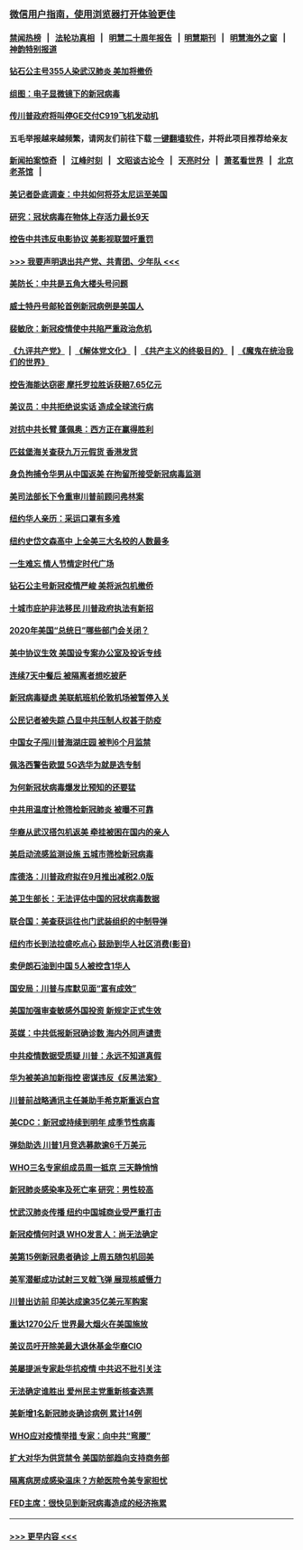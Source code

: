 ### [微信用户指南，使用浏览器打开体验更佳](https://github.com/gfw-breaker/banned-news1/blob/master/indexes/wechat-guide.md?t=0)
#### [禁闻热榜](热点新闻.md?t=0)  &nbsp;&nbsp;|&nbsp;&nbsp; [法轮功真相](https://github.com/gfw-breaker/truth/blob/master/README.md?t=0) &nbsp;&nbsp;|&nbsp;&nbsp; [明慧二十周年报告](https://github.com/gfw-breaker/mh-reports/blob/master/README.md?t=0) &nbsp;&nbsp;|&nbsp;&nbsp;[明慧期刊](https://github.com/gfw-breaker/mh-qikan) &nbsp;&nbsp;|&nbsp;&nbsp; [明慧海外之窗](https://github.com/gfw-breaker/mh-news/blob/master/README.md?t=0) &nbsp;&nbsp;|&nbsp;&nbsp; [神韵特别报道](https://github.com/gfw-breaker/mh-news/blob/master/shenyun.md?t=0)
#### [钻石公主号355人染武汉肺炎 美加将撤侨](../pages/nsc412/n11872392.md?t=02161502) 
#### [组图：电子显微镜下的新冠病毒](../pages/nsc412/n11872057.md?t=02161502) 
#### [传川普政府将叫停GE交付C919飞机发动机](../pages/nsc412/n11871600.md?t=02161502) 
#### 五毛举报越来越频繁，请网友们前往下载 [一键翻墙软件](https://github.com/gfw-breaker/ssr-accounts)，并将此项目推荐给亲友
#### [新闻拍案惊奇](https://github.com/gfw-breaker/banned-news1/blob/master/pages/link4.md) &nbsp;&nbsp;|&nbsp;&nbsp; [江峰时刻](https://github.com/gfw-breaker/banned-news1/blob/master/pages/link4.md) &nbsp;&nbsp;|&nbsp;&nbsp; [文昭谈古论今](https://github.com/gfw-breaker/banned-news1/blob/master/pages/link4.md) &nbsp;&nbsp;|&nbsp;&nbsp; [天亮时分](https://github.com/gfw-breaker/banned-news1/blob/master/pages/link4.md) &nbsp;&nbsp;|&nbsp;&nbsp; [萧茗看世界](https://github.com/gfw-breaker/banned-news1/blob/master/pages/link4.md) &nbsp;&nbsp;|&nbsp;&nbsp; [北京老茶馆](https://github.com/gfw-breaker/banned-news1/blob/master/pages/link4.md) &nbsp;&nbsp;|&nbsp;&nbsp; 
#### [美记者卧底调查：中共如何将芬太尼运至美国](../pages/nsc412/n11871821.md?t=02161502) 
#### [研究：冠状病毒在物体上存活力最长9天](../pages/nsc412/n11871871.md?t=02161502) 
#### [控告中共违反电影协议 美影视联盟吁重罚](../pages/nsc412/n11871820.md?t=02161502) 
#### [>>> 我要声明退出共产党、共青团、少年队 <<<](https://github.com/begood0513/goodnews/blob/master/quit/letter.md) 
#### [美防长：中共是五角大楼头号问题](../pages/nsc412/n11871768.md?t=02161502) 
#### [威士特丹号邮轮首例新冠病例是美国人](../pages/nsc412/n11871731.md?t=02161502) 
#### [裴敏欣：新冠疫情使中共陷严重政治危机](../pages/nsc412/n11871514.md?t=02161502) 
#### [《九评共产党》](https://github.com/begood0513/9ping.md/blob/master/README.md) &nbsp;|&nbsp; [《解体党文化》](../../../../jtdwh.md/blob/master/README.md)  &nbsp;|&nbsp; [《共产主义的终极目的》](../../../../gczydzjmd.md/blob/master/README.md) &nbsp;|&nbsp; [《魔鬼在统治我们的世界》](../../../../mgztzwmdsj.md/blob/master/README.md) 
#### [控告海能达窃密 摩托罗拉胜诉获赔7.65亿元](../pages/nsc412/n11871594.md?t=02161502) 
#### [美议员：中共拒绝说实话 造成全球流行病](../pages/nsc412/n11871582.md?t=02161502) 
#### [对抗中共长臂 蓬佩奥：西方正在赢得胜利](../pages/nsc412/n11871500.md?t=02161502) 
#### [匹兹堡海关查获九万元假货 香港发货](../pages/nsc412/n11870716.md?t=02161502) 
#### [身负拘捕令华男从中国返美  在拘留所接受新冠病毒监测](../pages/nsc412/n11870710.md?t=02161502) 
#### [美司法部长下令重审川普前顾问弗林案](../pages/nsc412/n11870258.md?t=02161502) 
#### [纽约华人亲历：采运口罩有多难](../pages/nsc412/n11870531.md?t=02161502) 
#### [纽约史岱文森高中  上全美三大名校的人数最多](../pages/nsc412/n11870557.md?t=02161502) 
#### [一生难忘 情人节情定时代广场](../pages/nsc412/n11870536.md?t=02161502) 
#### [钻石公主号新冠疫情严峻 美将派包机撤侨](../pages/nsc412/n11870505.md?t=02161502) 
#### [十城市庇护非法移民 川普政府执法有新招](../pages/nsc412/n11870410.md?t=02161502) 
#### [2020年美国“总统日”哪些部门会关闭？](../pages/nsc412/n11870148.md?t=02161502) 
#### [美中协议生效 美国设专案办公室及投诉专线](../pages/nsc412/n11870266.md?t=02161502) 
#### [连续7天中餐后 被隔离者想吃披萨](../pages/nsc412/n11870243.md?t=02161502) 
#### [新冠病毒疑虑 美联航班机伦敦机场被暂停入关](../pages/nsc412/n11870015.md?t=02161502) 
#### [公民记者被失踪 凸显中共压制人权甚于防疫](../pages/nsc412/n11870042.md?t=02161502) 
#### [中国女子闯川普海湖庄园 被判6个月监禁](../pages/nsc412/n11869919.md?t=02161502) 
#### [佩洛西警告欧盟 5G选华为就是选专制](../pages/nsc412/n11869898.md?t=02161502) 
#### [为何新冠状病毒爆发比预知的还要猛](../pages/nsc412/n11869828.md?t=02161502) 
#### [中共用温度计枪筛检新冠肺炎 被曝不可靠](../pages/nsc412/n11869707.md?t=02161502) 
#### [华裔从武汉搭包机返美 牵挂被困在国内的亲人](../pages/nsc412/n11869711.md?t=02161502) 
#### [美启动流感监测设施 五城市筛检新冠病毒](../pages/nsc412/n11869689.md?t=02161502) 
#### [库德洛：川普政府拟在9月推出减税2.0版](../pages/nsc412/n11869627.md?t=02161502) 
#### [美卫生部长：无法评估中国的冠状病毒数据](../pages/nsc412/n11869301.md?t=02161502) 
#### [联合国：美查获运往也门武装组织的中制导弹](../pages/nsc412/n11868677.md?t=02161502) 
#### [纽约市长到法拉盛吃点心  鼓励到华人社区消费(影音)](../pages/nsc412/n11868197.md?t=02161502) 
#### [卖伊朗石油到中国  5人被控含1华人](../pages/nsc412/n11867988.md?t=02161502) 
#### [国安局：川普与库默见面“富有成效”](../pages/nsc412/n11867976.md?t=02161502) 
#### [美国加强审查敏感外国投资 新规定正式生效](../pages/nsc412/n11868041.md?t=02161502) 
#### [英媒：中共低报新冠确诊数 海内外同声谴责](../pages/nsc412/n11867421.md?t=02161502) 
#### [中共疫情数据受质疑 川普：永远不知道真假](../pages/nsc412/n11867195.md?t=02161502) 
#### [华为被美追加新指控 密谋违反《反黑法案》](../pages/nsc412/n11867191.md?t=02161502) 
#### [川普前战略通讯主任兼助手希克斯重返白宫](../pages/nsc412/n11867104.md?t=02161502) 
#### [美CDC：新冠或持续到明年 成季节性病毒](../pages/nsc412/n11867279.md?t=02161502) 
#### [弹劾助选 川普1月竞选募款逾6千万美元](../pages/nsc412/n11866950.md?t=02161502) 
#### [WHO三名专家组成员周一抵京 三天静悄悄](../pages/nsc412/n11866947.md?t=02161502) 
#### [新冠肺炎感染率及死亡率 研究：男性较高](../pages/nsc412/n11866956.md?t=02161502) 
#### [忧武汉肺炎传播 纽约中国城商业受严重打击](../pages/nsc412/n11866902.md?t=02161502) 
#### [新冠疫情何时退 WHO发言人：尚无法确定](../pages/nsc412/n11866864.md?t=02161502) 
#### [美第15例新冠患者确诊 上周五随包机回美](../pages/nsc412/n11866852.md?t=02161502) 
#### [美军潜艇成功试射三叉戟飞弹 展现核威慑力](../pages/nsc412/n11866046.md?t=02161502) 
#### [川普出访前 印美达成逾35亿美元军购案](../pages/nsc412/n11865444.md?t=02161502) 
#### [重达1270公斤 世界最大烟火在美国施放](../pages/nsc412/n11865198.md?t=02161502) 
#### [美议员吁开除美最大退休基金华裔CIO](../pages/nsc412/n11865230.md?t=02161502) 
#### [美屡提派专家赴华抗疫情 中共迟不批引关注](../pages/nsc412/n11864719.md?t=02161502) 
#### [无法确定谁胜出 爱州民主党重新核查选票](../pages/nsc412/n11864830.md?t=02161502) 
#### [美新增1名新冠肺炎确诊病例 累计14例](../pages/nsc412/n11864893.md?t=02161502) 
#### [WHO应对疫情举措 专家：向中共“弯腰”](../pages/nsc412/n11864727.md?t=02161502) 
#### [扩大对华为供货禁令 美国防部趋向支持商务部](../pages/nsc412/n11864773.md?t=02161502) 
#### [隔离病房成感染温床？方舱医院令美专家担忧](../pages/nsc412/n11864575.md?t=02161502) 
#### [FED主席：很快见到新冠病毒造成的经济拖累](../pages/nsc412/n11864507.md?t=02161502) 

----
#### [ >>> 更早内容 <<< ](../indexes/nsc412-earlier.md)
